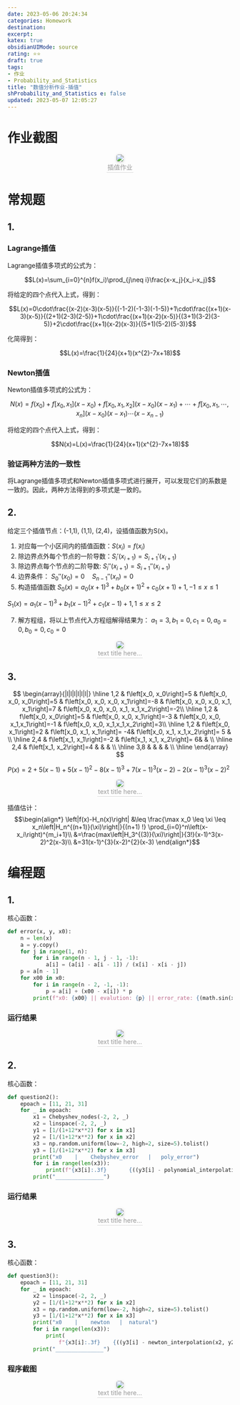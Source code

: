 ```yaml
---
date: 2023-05-06 20:24:34
categories: Homework 
destination: 
excerpt: 
katex: true
obsidianUIMode: source
rating: ⭐⭐
draft: true
tags:  
- 作业 
- Probability_and_Statistics 
title: "数值分析作业-插值"
shProbability_and_Statistics e: false
updated: 2023-05-07 12:05:27
---
```


# 作业截图

<center>
    <img style="border-radius: 0.3125em;
    box-shadow: 0 2px 4px 0 rgba(34,36,38,.12),0 2px 10px 0 rgba(34,36,38,.08);"
    src="https://search.pstatic.net/common?src=https://i.imgur.com/Z1z5wjE.png">
    <br>
    <div style="color:orange; border-bottom: 1px solid #d9d9d9;
    display: inline-block;
    color: #999;
    padding: 2px;">插值作业
    </div>
</center>

# 常规题

## 1.

### Lagrange插值

Lagrange插值多项式的公式为：

$$L(x)=\sum_{i=0}^{n}f(x_i)\prod_{j\neq i}\frac{x-x_j}{x_i-x_j}$$

将给定的四个点代入上式，得到：

$$L(x)=0\cdot\frac{(x-2)(x-3)(x-5)}{(-1-2)(-1-3)(-1-5)}+1\cdot\frac{(x+1)(x-3)(x-5)}{(2+1)(2-3)(2-5)}+1\cdot\frac{(x+1)(x-2)(x-5)}{(3+1)(3-2)(3-5)}+2\cdot\frac{(x+1)(x-2)(x-3)}{(5+1)(5-2)(5-3)}$$

化简得到：

$$L(x)=\frac{1}{24}(x+1)(x^{2}-7x+18)$$

### Newton插值

Newton插值多项式的公式为：

$$N(x)=f(x_0)+f[x_0,x_1](x-x_0)+f[x_0,x_1,x_2](x-x_0)(x-x_1)+\cdots+f[x_0,x_1,\cdots,x_n](x-x_0)(x-x_1)\cdots(x-x_{n-1})$$


将给定的四个点代入上式，得到：

$$N(x)=L(x)=\frac{1}{24}(x+1)(x^{2}-7x+18)$$

### 验证两种方法的一致性

将Lagrange插值多项式和Newton插值多项式进行展开，可以发现它们的系数是一致的。因此，两种方法得到的多项式是一致的。


## 2.

给定三个插值节点：(-1,1), (1,1), (2,4)，设插值函数为S(x)。
1. 对应每一个小区间内的插值函数：$S\left(x_i\right)=f\left(x_i\right)$
3. 除边界点外每个节点的一阶导数：$S_{i}'(x_{i+1}) = S_{i+1}'(x_{i+1})$
4. 除边界点每个节点的二阶导数: $S_{i}''(x_{i+1}) = S_{i+1}''(x_{i+1})$
5. 边界条件： $S_0''(x_{0}) = 0 \quad S_{n-1}''(x_{n}) = 0$
6. 构造插值函数
$S_0(x) = a_0(x +1)^3 + b_0(x +1)^2 + c_0(x +1) + 1, -1 \leqslant x \leqslant 1$

$S_1(x) = a_1(x - 1)^3 + b_1(x - 1)^2 + c_1(x - 1) + 1, 1 \leqslant x \leqslant 2$

7. 解方程组，将以上节点代入方程组解得结果为：
$a_{1}=3, b_{1}=0, c_{1}=0 ,a_{0}=0, b_{0}=0, c_{0}=0$


<center>
    <img style="border-radius: 0.3125em;
    box-shadow: 0 2px 4px 0 rgba(34,36,38,.12),0 2px 10px 0 rgba(34,36,38,.08);"
    src="https://search.pstatic.net/common?src=https://i.imgur.com/KB5fbX4.png">
    <br>
    <div style="color:orange; border-bottom: 1px solid #d9d9d9;
    display: inline-block;
    color: #999;
    padding: 2px;">text title here...
    </div>
</center>


## 3.

$$
\begin{array}{|l|l|l|l|l|l|}
\hline 1,2 & f\left[x_0, x_0\right]=5 & f\left[x_0, x_0, x_0\right]=5 & f\left[x_0, x_0, x_0, x_1\right]=-8 & f\left[x_0, x_0, x_0, x_1, x_1\right]=7 & f\left[x_0, x_0, x_0, x_1, x_1,x_2\right]=-2\\
\hline 1,2 & f\left[x_0, x_0\right]=5 & f\left[x_0, x_0, x_1\right]=-3 & f\left[x_0, x_0, x_1,x_1\right]=-1 & f\left[x_0, x_0, x_1,x_1,x_2\right]=3\\
\hline 1,2 & f\left[x_0, x_1\right]=2 & f\left[x_0, x_1, x_1\right]= -4& f\left[x_0, x_1, x_1,x_2\right]= 5 & \\
\hline 2,4 & f\left[x_1, x_1\right]=-2 & f\left[x_1, x_1, x_2\right]= 6& & \\
\hline 2,4 & f\left[x_1, x_2\right]=4 & & & \\
\hline 3,8 & & & & \\
\hline
\end{array}
$$

$P(x)=2+5(x-1)+5(x-1)^{2}-8(x-1)^{3}+7(x-1)^{3}(x-2)-2(x-1)^{3}(x-2)^{2}$

<center>
    <img style="border-radius: 0.3125em;
    box-shadow: 0 2px 4px 0 rgba(34,36,38,.12),0 2px 10px 0 rgba(34,36,38,.08);"
    src="https://search.pstatic.net/common?src=https://i.imgur.com/9HoFzPi.png">
    <br>
    <div style="color:orange; border-bottom: 1px solid #d9d9d9;
    display: inline-block;
    color: #999;
    padding: 2px;">text title here...
    </div>
</center>

插值估计：
$$\begin{align*}
\left|f(x)-H_n(x)\right| &\leq \frac{\max x_0 \leq \xi \leq x_n\left|H_n^{(n+1)}(\xi)\right|}{(n+1) !} \prod_{i=0}^n\left(x-x_i\right)^{m_i+1}\\
&=\frac{max\left|H_3^{(3)}(\xi)\right|}{3!}(x-1)^3(x-2)^2(x-3)\\
&=31(x-1)^{3}(x-2)^{2}(x-3)
\end{align*}$$



# 编程题


## 1.

核心函数：
```python
def error(x, y, x0):
    n = len(x)
    a = y.copy()
    for j in range(1, n):
        for i in range(n - 1, j - 1, -1):
            a[i] = (a[i] - a[i - 1]) / (x[i] - x[i - j])
    p = a[n - 1]
    for x00 in x0:
        for i in range(n - 2, -1, -1):
            p = a[i] + (x00 - x[i]) * p
        print(f"x0: {x00} || evalution: {p} || error_rate: {(math.sin(x00) - p)*100/math.sin(x00)}%")
```


### 运行结果


<center>
    <img style="border-radius: 0.3125em;
    box-shadow: 0 2px 4px 0 rgba(34,36,38,.12),0 2px 10px 0 rgba(34,36,38,.08);"
    src="https://search.pstatic.net/common?src=https://i.imgur.com/JCgdzvX.png">
    <br>
    <div style="color:orange; border-bottom: 1px solid #d9d9d9;
    display: inline-block;
    color: #999;
    padding: 2px;">text title here...
    </div>
</center>


## 2.

核心函数：

```python
def question2():
    epoach = [11, 21, 31]
    for _ in epoach:
        x1 = Chebyshev_nodes(-2, 2, _)
        x2 = linspace(-2, 2, _)
        y1 = [1/(1+12*x**2) for x in x1]
        y2 = [1/(1+12*x**2) for x in x2]
        x3 = np.random.uniform(low=-2, high=2, size=5).tolist()
        y3 = [1/(1+12*x**2) for x in x3]
        print("x0    |    Chebyshev_error   |   poly_error")
        for i in range(len(x3)):
            print(f"{x3[i]:.3f}       {((y3[i] - polynomial_interpolation(x1, y1, x3[i])) / y3[i]):.4%}          {((y3[i] - polynomial_interpolation(x2, y2, x3[i])) / y3[i]):.4%}")
        print("_______________")
```

### 运行结果


<center>
    <img style="border-radius: 0.3125em;
    box-shadow: 0 2px 4px 0 rgba(34,36,38,.12),0 2px 10px 0 rgba(34,36,38,.08);"
    src="https://search.pstatic.net/common?src=https://i.imgur.com/MO3FD3S.png">
    <br>
    <div style="color:orange; border-bottom: 1px solid #d9d9d9;
    display: inline-block;
    color: #999;
    padding: 2px;">text title here...
    </div>
</center>



## 3.

核心函数：
```python
def question3():
    epoach = [11, 21, 31]
    for _ in epoach:
        x2 = linspace(-2, 2, _)
        y2 = [1/(1+12*x**2) for x in x2]
        x3 = np.random.uniform(low=-2, high=2, size=5).tolist()
        y3 = [1/(1+12*x**2) for x in x3]
        print("x0    |    newton   |  natural")
        for i in range(len(x3)):
            print(
                f"{x3[i]:.3f}    {((y3[i] - newton_interpolation(x2, y2, x3[i])) / y3[i]):.4%}     {((y3[i] - natural_cubic_spline_interpolation(x2, y2, x3[i])) / y3[i]):.4%}")
        print("_______________")
```


### 程序截图
<center>
    <img style="border-radius: 0.3125em;
    box-shadow: 0 2px 4px 0 rgba(34,36,38,.12),0 2px 10px 0 rgba(34,36,38,.08);"
    src="https://search.pstatic.net/common?src=https://i.imgur.com/1gkXI2c.png">
    <br>
    <div style="color:orange; border-bottom: 1px solid #d9d9d9;
    display: inline-block;
    color: #999;
    padding: 2px;">text title here...
    </div>
</center>
